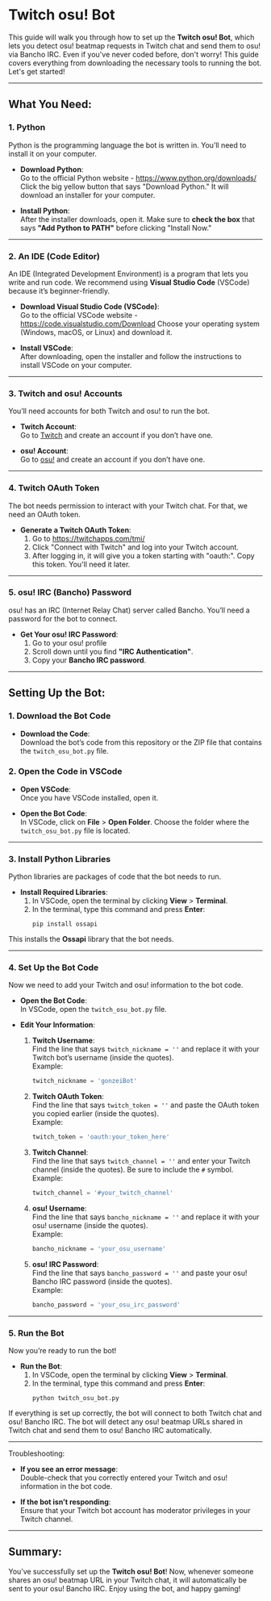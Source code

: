 
# Twitch osu! Bot

This guide will walk you through how to set up the **Twitch osu! Bot**, which lets you detect osu! beatmap requests in Twitch chat and send them to osu! via Bancho IRC. Even if you've never coded before, don't worry! This guide covers everything from downloading the necessary tools to running the bot. Let's get started!

---

## What You Need:

### 1. **Python**  
Python is the programming language the bot is written in. You’ll need to install it on your computer.

- **Download Python**:  
  Go to the official Python website - https://www.python.org/downloads/
  Click the big yellow button that says "Download Python." It will download an installer for your computer.

- **Install Python**:  
  After the installer downloads, open it. Make sure to **check the box** that says **"Add Python to PATH"** before clicking "Install Now."

---

### 2. **An IDE (Code Editor)**  
An IDE (Integrated Development Environment) is a program that lets you write and run code. We recommend using **Visual Studio Code** (VSCode) because it’s beginner-friendly.

- **Download Visual Studio Code (VSCode)**:  
  Go to the official VSCode website - https://code.visualstudio.com/Download
  Choose your operating system (Windows, macOS, or Linux) and download it.

- **Install VSCode**:  
  After downloading, open the installer and follow the instructions to install VSCode on your computer.

---

### 3. **Twitch and osu! Accounts**  
You’ll need accounts for both Twitch and osu! to run the bot.

- **Twitch Account**:  
  Go to [Twitch](https://www.twitch.tv/) and create an account if you don’t have one.

- **osu! Account**:  
  Go to [osu!](https://osu.ppy.sh/home) and create an account if you don’t have one.

---

### 4. **Twitch OAuth Token**  
The bot needs permission to interact with your Twitch chat. For that, we need an OAuth token.

- **Generate a Twitch OAuth Token**:  
  1. Go to https://twitchapps.com/tmi/ 
  2. Click "Connect with Twitch" and log into your Twitch account.  
  3. After logging in, it will give you a token starting with "oauth:". Copy this token. You'll need it later.

---

### 5. **osu! IRC (Bancho) Password**  
osu! has an IRC (Internet Relay Chat) server called Bancho. You’ll need a password for the bot to connect.

- **Get Your osu! IRC Password**:  
  1. Go to your osu! profile   
  2. Scroll down until you find **"IRC Authentication"**.
  3. Copy your **Bancho IRC password**.

---

## Setting Up the Bot:

### 1. **Download the Bot Code**

- **Download the Code**:  
  Download the bot’s code from this repository or the ZIP file that contains the `twitch_osu_bot.py` file. 

### 2. **Open the Code in VSCode**

- **Open VSCode**:  
  Once you have VSCode installed, open it.

- **Open the Bot Code**:  
  In VSCode, click on **File** > **Open Folder**. Choose the folder where the `twitch_osu_bot.py` file is located.

---

### 3. **Install Python Libraries**

Python libraries are packages of code that the bot needs to run.

- **Install Required Libraries**:  
  1. In VSCode, open the terminal by clicking **View** > **Terminal**.
  2. In the terminal, type this command and press **Enter**:
     ```
     pip install ossapi
     ```

This installs the **Ossapi** library that the bot needs.

---

### 4. **Set Up the Bot Code**

Now we need to add your Twitch and osu! information to the bot code.

- **Open the Bot Code**:  
  In VSCode, open the `twitch_osu_bot.py` file.

- **Edit Your Information**:
  1. **Twitch Username**:  
     Find the line that says `twitch_nickname = ''` and replace it with your Twitch bot’s username (inside the quotes).  
     Example:  
     ```python
     twitch_nickname = 'gonzeiBot'
     ```

  2. **Twitch OAuth Token**:  
     Find the line that says `twitch_token = ''` and paste the OAuth token you copied earlier (inside the quotes).  
     Example:  
     ```python
     twitch_token = 'oauth:your_token_here'
     ```

  3. **Twitch Channel**:  
     Find the line that says `twitch_channel = ''` and enter your Twitch channel (inside the quotes). Be sure to include the `#` symbol.  
     Example:  
     ```python
     twitch_channel = '#your_twitch_channel'
     ```

  4. **osu! Username**:  
     Find the line that says `bancho_nickname = ''` and replace it with your osu! username (inside the quotes).  
     Example:  
     ```python
     bancho_nickname = 'your_osu_username'
     ```

  5. **osu! IRC Password**:  
     Find the line that says `bancho_password = ''` and paste your osu! Bancho IRC password (inside the quotes).  
     Example:  
     ```python
     bancho_password = 'your_osu_irc_password'
     ```

---

### 5. **Run the Bot**

Now you’re ready to run the bot!

- **Run the Bot**:
  1. In VSCode, open the terminal by clicking **View** > **Terminal**.
  2. In the terminal, type this command and press **Enter**:
     ```
     python twitch_osu_bot.py
     ```

If everything is set up correctly, the bot will connect to both Twitch chat and osu! Bancho IRC. The bot will detect any osu! beatmap URLs shared in Twitch chat and send them to osu! Bancho IRC automatically.

---

Troubleshooting:

- **If you see an error message**:  
  Double-check that you correctly entered your Twitch and osu! information in the bot code.
  
- **If the bot isn’t responding**:  
  Ensure that your Twitch bot account has moderator privileges in your Twitch channel.

---

## Summary:

You’ve successfully set up the **Twitch osu! Bot**! Now, whenever someone shares an osu! beatmap URL in your Twitch chat, it will automatically be sent to your osu! Bancho IRC. Enjoy using the bot, and happy gaming!